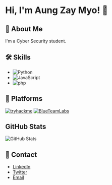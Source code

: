 # Hi, I'm Aung Zay Myo! 👋

## 🚀 About Me
I'm a Cyber Security student.


## 🛠️ Skills
- ![Python](https://img.shields.io/badge/-Python-3776AB?style=flat&logo=python&logoColor=white)
- ![JavaScript](https://img.shields.io/badge/-JavaScript-F7DF1E?style=flat&logo=javascript&logoColor=black)
- ![php](https://img.shields.io/badge/-php-61DAFB?style=flat&logo=php&logoColor=black)

## 🔭 Platforms
[![tryhackme](https://img.shields.io/badge/tryhackme-1DB954?style=for-the-badge&logo=tryhackme&logoColor=white)](https://tryhackme.com/p/jordan.11)
[![BlueTeamLabs](https://img.shields.io/badge/BlueTeamLabs-1AB954?style=for-the-badge&logoColor=white)](https://blueteamlabs.online/home/user/fc0e896730f73a07765320)

## GitHub Stats
![GitHub Stats](https://github-readme-stats.vercel.app/api?username=Jedi-rude&show_icons=true&hide_title=true&count_private=true&hide=prs&theme=radical)

## 🔗 Contact
- [LinkedIn](https://www.linkedin.com/in/aung-zay-myo/)
- [Twitter](https://x.com/aungzaymyo_cs)
- [Email](mailto:aungzaymyo.info@gmail.com)
